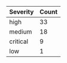 | Severity | Count |
|----------|-------|
| high | 33 |
| medium | 18 |
| critical | 9 |
| low | 1 |
